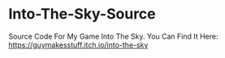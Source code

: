 # Into-The-Sky-Source
Source Code For My Game Into The Sky. You Can Find It Here: https://guymakesstuff.itch.io/into-the-sky
